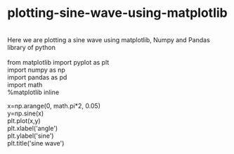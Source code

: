 # plotting-sine-wave-using-matplotlib
<br> Here we are plotting a sine wave using matplotlib, Numpy and Pandas library of python </br>
<br> from matplotlib import pyplot as plt </br>
import numpy as np
<br> import pandas as pd </br>
import math
<br> %matplotlib inline </br>
<!--- the inline keyword ensures that your graph gets displayed inside your jupyter notebook --->
x=np.arange(0, math.pi*2, 0.05)
<br> y=np.sine(x) </br>
plt.plot(x,y)
<br> plt.xlabel('angle') </br>
plt.ylabel('sine')
<br> plt.title('sine wave') </br>

